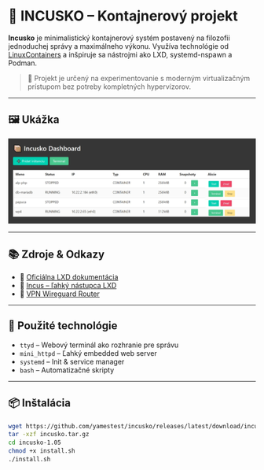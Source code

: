 # 🚀 INCUSKO – Kontajnerový projekt

**Incusko** je minimalistický kontajnerový systém postavený na filozofii jednoduchej správy a maximálneho výkonu. Využíva technológie od [LinuxContainers](https://github.com/linuxcontainers) a inšpiruje sa nástrojmi ako LXD, systemd-nspawn a Podman.

> 🧪 Projekt je určený na experimentovanie s moderným virtualizačným prístupom bez potreby kompletných hypervízorov.

---

## 🖼️ Ukážka

![Ukážka Incusko](images/incusko.jpg)

---

## 📚 Zdroje & Odkazy

- 📘 [Oficiálna LXD dokumentácia](https://linuxcontainers.org/lxd/introduction/)
- 🧱 [Incus – ľahký nástupca LXD](https://github.com/lxc/incus)
- 🔐 [VPN Wireguard Router](https://github.com/linuxcontainers/vpn-wireguard-router)

---

## 🧰 Použité technológie

- `ttyd` – Webový terminál ako rozhranie pre správu
- `mini_httpd` – Ľahký embedded web server
- `systemd` – Init & service manager
- `bash` – Automatizačné skripty

---

## 📦 Inštalácia

```bash
wget https://github.com/yamestest/incusko/releases/latest/download/incusko-latest.tar.gz
tar -xzf incusko.tar.gz
cd incusko-1.05
chmod +x install.sh
./install.sh

